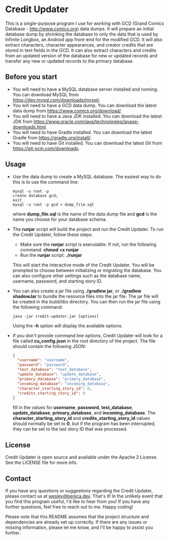 Credit Updater
==============
This is a single-purpose program I use for working with GCD (Grand Comics Database - http://www.comics.org) data dumps.
It will prepare an initial database dump by shrinking the database to only the data that is used by Infinite Longbox, an
Android app front-end for the modified GCD. It will also extract characters, character appearances, and creator credits
that are stored in text fields in the GCD. It can also extract characters and credits from an updated version of the
database for new or updated records and transfer any new or updated records to the primary database.

Before you start
----------------

* You will need to have a MySQL database server installed and running. You can download MySQL from
  https://dev.mysql.com/downloads/mysql/.
* You will need to have a GCD data dump. You can download the latest data dump from
  https://www.comics.org/download/.
* You will need to have a Java JDK installed. You can download the latest JDK from
  https://www.oracle.com/java/technologies/javase-downloads.html.
* You will need to have Gradle installed. You can download the latest Gradle from https://gradle.org/install/.
* You will need to have Git installed. You can download the latest Git from https://git-scm.com/downloads.

Usage
-----

* Use the data dump to create a MySQL database. The easiest way to do this is to use the command line:
  ```
  mysql -u root -p
  create database gcd;
  exit
  mysql -u root -p gcd < dump_file.sql
  ```
  where **dump_file.sql** is the name of the data dump file and **gcd** is the name you choose for your database schema.


* The **runjar** script will build the project and run the Credit Updater. To run the Credit Updater, follow these
  steps:

    * Make sure the **runjar** script is executable. If not, run the following command: **chmod +x runjar**
    * Run the **runjar** script: **./runjar**

  This will start the interactive mode of the Credit Updater. You will be prompted to choose between initializing or
  migrating the database. You can also configure other settings such as the database name, username, password, and
  starting story ID.

* You can also create a jar file using **./gradlew jar**, or **./gradlew shadowJar** to bundle the resource files into
  the jar file. The jar file will be created in the build/libs directory. You can then run the jar file using the
  following command:
  ```
  java -jar credit-updater.jar [options]
  ```
  Using the **-h** option will display the available options.
* If you don't provide command line options, Credit Updater will look for a file called **cu_config.json** in the root
  directory of the project. The file should contain the following
  JSON:
  ```json
  {
    "username": "username",
    "password": "password",
    "test_database": "test_database",
    "update_database": "update_database",
    "primary_database": "primary_database",
    "incoming_database": "incoming_database",
    "character_starting_story_id": 0,
    "credits_starting_story_id": 0
  }
  ```
  fill in the values for **username**, **password**, **test_database**, **update_database**, **primary_database**,
  and **incoming_database**. The **character_starting_story_id** and **credits_starting_story_id** values should
  normally
  be set to **0**, but if the program has been interrupted, they can be set to the last story ID that was processed.

License
-------
Credit Updater is open source and available under the Apache 2 License. See the LICENSE file for more info.

Contact
-------
If you have any questions or suggestions regarding the Credit Updater, please contact us at wesley@benica.dev.
That's it! In the unlikely event that you find this program useful, I'd like to hear from you! If you have any further
questions, feel free to reach out to me. Happy coding!

Please note that this README assumes that the project structure and dependencies are already set up correctly. If there
are any issues or missing information, please let me know, and I'll be happy to assist you further.